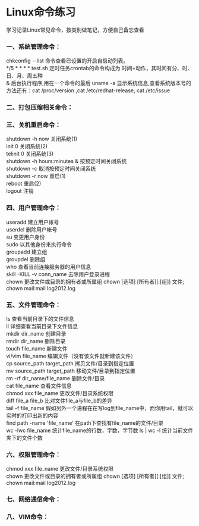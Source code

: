 # Linux命令练习 #

学习记录Linux常见命令，按类别做笔记，方便自己备忘查看  

### 一、系统管理命令： 

chkconfig --list 		命令查看已设置的开启自启动列表。  
*/5 * * * * test.sh 	定时任务crontab的命令构成为 时间+动作，其时间有分、时、日、月、周五种  
& 						后台执行程序,用在一个命令的最后
uname -a 显示系统信息,查看系统版本号的方法还有：cat /proc/version ,cat /etc/redhat-release, cat /etc/issue
   
### 二、打包压缩相关命令：

### 三、关机重启命令：

shutdown -h now 关闭系统(1)    
init 0 关闭系统(2)    
telinit 0 关闭系统(3)      
shutdown -h hours:minutes & 按预定时间关闭系统          
shutdown -c 取消按预定时间关闭系统        
shutdown -r now 重启(1)      
reboot 重启(2)     
logout 注销     

### 四、用户管理命令：

useradd 建立用户帐号    
userdel 删除用户帐号   
su 变更用户身份   
sudo 以其他身份来执行命令   
groupadd 建立组   
groupdel 删除组   
who 查看当前连接服务器的用户信息   
skill -KILL -v conn_name 去除用户登录进程   
chown 更改文件或目录的拥有者或所属组 chown [选项] [所有者][:[组]] 文件; chown mail:mail log2012.log   

### 五、文件管理命令： 

ls 查看当前目录下的文件信息       
ll 详细查看当前目录下文件信息   
mkdir dir_name 创建目录   
rmdir dir_name 删除目录   
touch file_name 新建文件   
vi/vim file_name 编辑文件（没有该文件就新建该文件）   
cp source_path target_path 拷贝文件/目录到指定位置   
mv source_path target_path 移动文件/目录到指定位置   
rm -rf dir_name/file_name  删除文件/目录   
cat file_name 查看文件信息   
chmod xxx file_name 更改文件/目录系统权限   
diff file_a file_b 比对文件file_a与file_b的差异   
tail -f file_name 假如另外一个进程在在写log到file_name中，而你用tail，就可以实时的打印出新的内容   
find path -name 'file_name' 在path下查找有file_name的文件/目录   
wc -lwc file_name 统计file_name的行数，字数，字节数
ls | wc -l 统计当前文件夹下的文件个数

### 六、权限管理命令：
chmod xxx file_name 更改文件/目录系统权限    
chown 更改文件或目录的拥有者或所属组 chown [选项] [所有者][:[组]] 文件; chown mail:mail log2012.log      

### 七、网络通信命令：   

### 八、VIM命令：   
